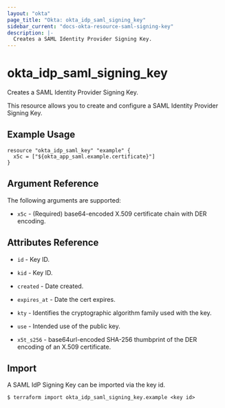 ```yaml
---
layout: "okta"
page_title: "Okta: okta_idp_saml_signing_key"
sidebar_current: "docs-okta-resource-saml-signing-key"
description: |-
  Creates a SAML Identity Provider Signing Key.
---
```


# okta_idp_saml_signing_key

Creates a SAML Identity Provider Signing Key.

This resource allows you to create and configure a SAML Identity Provider Signing Key.

## Example Usage

```hcl
resource "okta_idp_saml_key" "example" {
  x5c = ["${okta_app_saml.example.certificate}"]
}
```

## Argument Reference

The following arguments are supported:

* `x5c` - (Required) base64-encoded X.509 certificate chain with DER encoding.

## Attributes Reference

* `id` - Key ID.

* `kid` - Key ID.

* `created` - Date created.

* `expires_at` - Date the cert expires.

* `kty` - Identifies the cryptographic algorithm family used with the key.

* `use` - Intended use of the public key.

* `x5t_s256` - base64url-encoded SHA-256 thumbprint of the DER encoding of an X.509 certificate.

## Import

A SAML IdP Signing Key can be imported via the key id.

```
$ terraform import okta_idp_saml_signing_key.example <key id>
```
